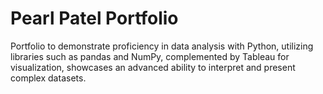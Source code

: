 # Pearl Patel Portfolio
Portfolio to demonstrate proficiency in data analysis with Python, utilizing libraries such as pandas and NumPy, complemented by Tableau for visualization, showcases an advanced ability to interpret and present complex datasets. 
